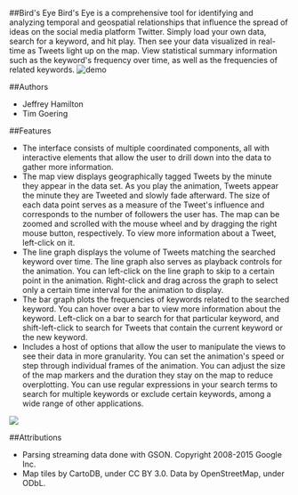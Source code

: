 ##Bird's Eye
Bird's Eye is a comprehensive tool for identifying and analyzing temporal and geospatial relationships that influence the spread of ideas on the social media platform Twitter.  Simply load your own data, search for a keyword, and hit play.  Then see your data visualized in real-time as Tweets light up on the map.  View statistical summary information such as the keyword's frequency over time, as well as the frequencies of related keywords.
![demo](./tree/master/resources/demo.gif?raw=true "Demo")

##Authors
- Jeffrey Hamilton  
- Tim Goering

##Features
- The interface consists of multiple coordinated components, all with interactive elements that allow the user to drill down into the data to gather more information.  
- The map view displays geographically tagged Tweets by the minute they appear in the data set.  As you play the animation, Tweets appear the minute they are Tweeted and slowly fade afterward. The size of each data point serves as a measure of the Tweet's influence and corresponds to the number of followers the user has.  The map can be zoomed and scrolled with the mouse wheel and by dragging the right mouse button, respectively.  To view more information about a Tweet, left-click on it.
- The line graph displays the volume of Tweets matching the searched keyword over time.  The line graph also serves as playback controls for the animation. You can left-click on the line graph to skip to a certain point in the animation.  Right-click and drag across the graph to select only a certain time interval for the animation to display.  
- The bar graph plots the frequencies of keywords related to the searched keyword.  You can hover over a bar to view more information about the keyword. Left-click on a bar to search for that particular keyword, and shift-left-click to search for Tweets that contain the current keyword or the new keyword.
- Includes a host of options that allow the user to manipulate the views to see their data in more granularity. You can set the animation's speed or step through individual frames of the animation. You can adjust the size of the map markers and the duration they stay on the map to reduce overplotting.  You can use regular expressions in your search terms to search for multiple keywords or exclude certain keywords, among a wide range of other applications.
<img src="http://i.imgur.com/FIy7CVE.png">

##Attributions
- Parsing streaming data done with GSON. Copyright 2008-2015 Google Inc.  
- Map tiles by CartoDB, under CC BY 3.0. Data by OpenStreetMap, under ODbL.